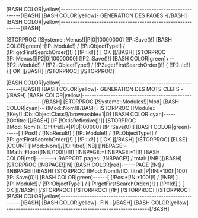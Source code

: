 [BASH COLOR|yellow]-------------------------------------------------------------[/BASH]
[BASH COLOR|yellow]-              GENERATION DES PAGES                         -[/BASH]
[BASH COLOR|yellow]-------------------------------------------------------------[/BASH]

[STORPROC [!Systeme::Menus!]|P|0|10000000]
    [!P::Save()!]
    [BASH COLOR|green]-[!P::Module!] / [!P::ObjectType!] / [!P::getFirstSearchOrder()!] ( [!P::Id!] )        [ OK ][/BASH]
    [STORPROC [!P::Menus!]|P2|0|10000000]
        [!P2::Save()!]
        [BASH COLOR|green]+--[!P2::Module!] / [!P2::ObjectType!] / [!P2::getFirstSearchOrder()!] ( [!P2::Id!] )        [ OK ][/BASH]
    [/STORPROC]
[/STORPROC]


[BASH COLOR|yellow]-------------------------------------------------------------[/BASH]
[BASH COLOR|yellow]-              GENERATION DES MOTS CLEFS                    -[/BASH]
[BASH COLOR|yellow]-------------------------------------------------------------[/BASH]
[STORPROC [!Systeme::Modules!]|Mod]
    [BASH COLOR|cyan]-- [!Mod::Nom!][/BASH]
    [STORPROC [!Module::[!Key!]::Db::ObjectClass!]/browseable=1|O]
        [BASH COLOR|cyan]----- [!O::titre!][/BASH]
        [IF [!O::isReflexive()!]]
            [STORPROC [!Mod::Nom!]/[!O::titre!]/*|P|0|100000]
                [!P::Save(0)!]
                [BASH COLOR|green]------[ [!Pos!] / [!NbResult!] ] [!P::Module!] / [!P::ObjectType!] / [!P::getFirstSearchOrder()!] ( [!P::Id!] )        [ OK ][/BASH]
            [/STORPROC]
        [ELSE]
            [COUNT [!Mod::Nom!]/[!O::titre!]|NB]
            [!NBPAGE:=[!Math::Floor([!NB:/100!])!]!]
            [!NBPAGE:=[!NBPAGE:+1!]!]
            [BASH COLOR|red]------> RAPPORT pages:  [!NBPAGE!] / total: [!NB!][/BASH]
            [STORPROC [!NBPAGE!]|N]
                [BASH COLOR|red]------PAGE [!N!] / [!NBPAGE!][/BASH]
                [STORPROC [!Mod::Nom!]/[!O::titre!]|P|[!N:*100!]|100]
                    [!P::Save(0)!]
                    [BASH COLOR|green]------[ [!Pos:+[!N:*100!]!] / [!NB!] ] [!P::Module!] / [!P::ObjectType!] / [!P::getFirstSearchOrder()!] ( [!P::Id!] )        [ OK ][/BASH]
                [/STORPROC]
            [/STORPROC]
        [/IF]
    [/STORPROC]
[/STORPROC]
[BASH COLOR|yellow]-------------------------------------------------------------[/BASH]
[BASH COLOR|yellow]-                            FIN                            -[/BASH]
[BASH COLOR|yellow]-------------------------------------------------------------[/BASH]
